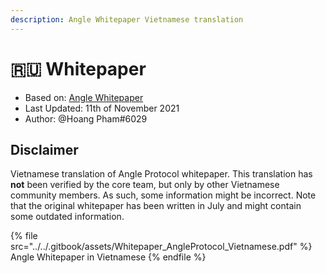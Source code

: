 ```yaml
---
description: Angle Whitepaper Vietnamese translation
---
```


# 🇷🇺 Whitepaper

- Based on: [Angle Whitepaper](https://docs.angle.money/whitepaper)
- Last Updated: 11th of November 2021
- Author: @Hoang Pham#6029

## Disclaimer

Vietnamese translation of Angle Protocol whitepaper. This translation has **not** been verified by the core team, but only by other Vietnamese community members. As such, some information might be incorrect. Note that the original whitepaper has been written in July and might contain some outdated information.

{% file src="../../.gitbook/assets/Whitepaper_AngleProtocol_Vietnamese.pdf" %}
Angle Whitepaper in Vietnamese
{% endfile %}
